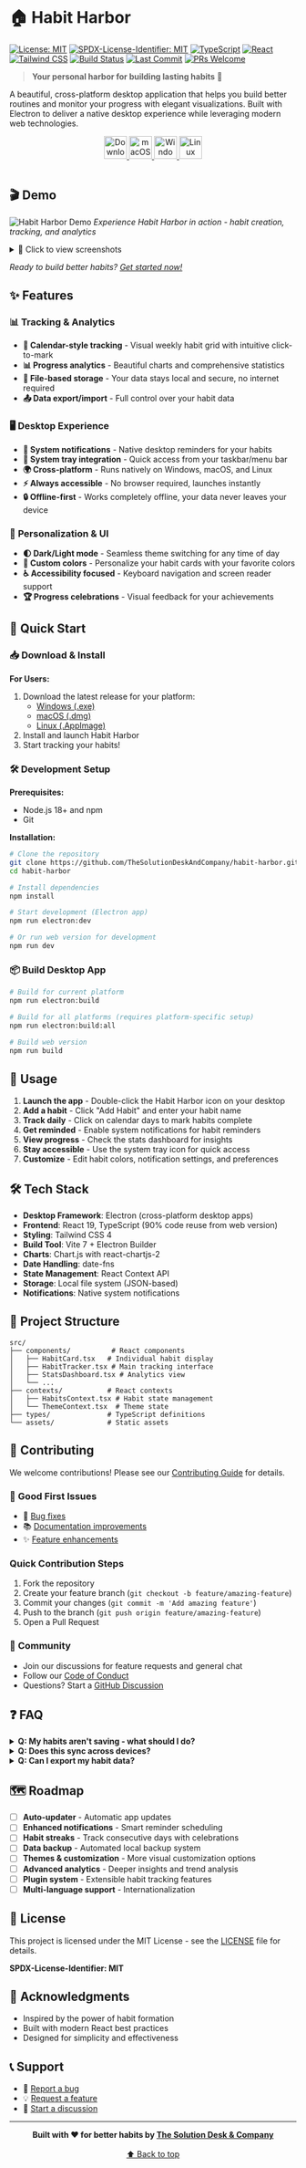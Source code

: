 # 🏠 Habit Harbor

[![License: MIT](https://img.shields.io/badge/License-MIT-yellow.svg)](https://opensource.org/licenses/MIT)
[![SPDX-License-Identifier: MIT](https://img.shields.io/badge/SPDX--License--Identifier-MIT-blue)](LICENSE)
[![TypeScript](https://img.shields.io/badge/TypeScript-007ACC?logo=typescript&logoColor=white)](https://www.typescriptlang.org/)
[![React](https://img.shields.io/badge/React-20232A?logo=react&logoColor=61DAFB)](https://reactjs.org/)
[![Tailwind CSS](https://img.shields.io/badge/Tailwind_CSS-38B2AC?logo=tailwind-css&logoColor=white)](https://tailwindcss.com/)
[![Build Status](https://img.shields.io/github/actions/workflow/status/TheSolutionDeskAndCompany/habit-harbor/ci.yml?branch=main)](https://github.com/TheSolutionDeskAndCompany/habit-harbor/actions)
[![Last Commit](https://img.shields.io/github/last-commit/TheSolutionDeskAndCompany/habit-harbor)](https://github.com/TheSolutionDeskAndCompany/habit-harbor/commits/main)
[![PRs Welcome](https://img.shields.io/badge/PRs-welcome-brightgreen.svg)](CONTRIBUTING.md)

> **Your personal harbor for building lasting habits** 🌊

A beautiful, cross-platform desktop application that helps you build better routines and monitor your progress with elegant visualizations. Built with Electron to deliver a native desktop experience while leveraging modern web technologies.

<div align="center">
  <a href="#" target="_blank">
    <img src="https://img.shields.io/badge/📥_Download-Get_App-blue?style=for-the-badge" alt="Download App" height="40">
  </a>
  <a href="#" target="_blank">
    <img src="https://img.shields.io/badge/🍎_macOS-Download-black?style=for-the-badge" alt="macOS Download" height="40">
  </a>
  <a href="#" target="_blank">
    <img src="https://img.shields.io/badge/🪟_Windows-Download-blue?style=for-the-badge" alt="Windows Download" height="40">
  </a>
  <a href="#" target="_blank">
    <img src="https://img.shields.io/badge/🐧_Linux-Download-orange?style=for-the-badge" alt="Linux Download" height="40">
  </a>
</div>

<br>

## 🎬 Demo

![Habit Harbor Demo](./docs/demo-placeholder.gif)
*Experience Habit Harbor in action - habit creation, tracking, and analytics*

<details>
<summary>📸 Click to view screenshots</summary>

![Habit Harbor Screenshot](./docs/screenshot-placeholder.png)
*Main dashboard with habit tracking grid and progress visualization*

</details>

*Ready to build better habits? [Get started now!](#-quick-start)*

## ✨ Features

### 📊 **Tracking & Analytics**
- **📅 Calendar-style tracking** - Visual weekly habit grid with intuitive click-to-mark
- **📊 Progress analytics** - Beautiful charts and comprehensive statistics
- **💾 File-based storage** - Your data stays local and secure, no internet required
- **📤 Data export/import** - Full control over your habit data

### 🖥️ **Desktop Experience**
- **🔔 System notifications** - Native desktop reminders for your habits
- **🎯 System tray integration** - Quick access from your taskbar/menu bar
- **🌍 Cross-platform** - Runs natively on Windows, macOS, and Linux
- **⚡ Always accessible** - No browser required, launches instantly
- **🔒 Offline-first** - Works completely offline, your data never leaves your device

### 🎨 **Personalization & UI**
- **🌓 Dark/Light mode** - Seamless theme switching for any time of day
- **🎨 Custom colors** - Personalize your habit cards with your favorite colors
- **♿ Accessibility focused** - Keyboard navigation and screen reader support
- **🏆 Progress celebrations** - Visual feedback for your achievements

## 🚀 Quick Start

### 📥 **Download & Install**

**For Users:**
1. Download the latest release for your platform:
   - [Windows (.exe)](https://github.com/TheSolutionDeskAndCompany/habit-harbor/releases)
   - [macOS (.dmg)](https://github.com/TheSolutionDeskAndCompany/habit-harbor/releases)
   - [Linux (.AppImage)](https://github.com/TheSolutionDeskAndCompany/habit-harbor/releases)
2. Install and launch Habit Harbor
3. Start tracking your habits!

### 🛠️ **Development Setup**

**Prerequisites:**
- Node.js 18+ and npm
- Git

**Installation:**
```bash
# Clone the repository
git clone https://github.com/TheSolutionDeskAndCompany/habit-harbor.git
cd habit-harbor

# Install dependencies
npm install

# Start development (Electron app)
npm run electron:dev

# Or run web version for development
npm run dev
```

### 📦 **Build Desktop App**

```bash
# Build for current platform
npm run electron:build

# Build for all platforms (requires platform-specific setup)
npm run electron:build:all

# Build web version
npm run build
```

## 📖 Usage

1. **Launch the app** - Double-click the Habit Harbor icon on your desktop
2. **Add a habit** - Click "Add Habit" and enter your habit name
3. **Track daily** - Click on calendar days to mark habits complete
4. **Get reminded** - Enable system notifications for habit reminders
5. **View progress** - Check the stats dashboard for insights
6. **Stay accessible** - Use the system tray icon for quick access
7. **Customize** - Edit habit colors, notification settings, and preferences

## 🛠️ Tech Stack

- **Desktop Framework**: Electron (cross-platform desktop apps)
- **Frontend**: React 19, TypeScript (90% code reuse from web version)
- **Styling**: Tailwind CSS 4
- **Build Tool**: Vite 7 + Electron Builder
- **Charts**: Chart.js with react-chartjs-2
- **Date Handling**: date-fns
- **State Management**: React Context API
- **Storage**: Local file system (JSON-based)
- **Notifications**: Native system notifications

## 📁 Project Structure

```
src/
├── components/          # React components
│   ├── HabitCard.tsx   # Individual habit display
│   ├── HabitTracker.tsx # Main tracking interface
│   ├── StatsDashboard.tsx # Analytics view
│   └── ...
├── contexts/           # React contexts
│   ├── HabitsContext.tsx # Habit state management
│   └── ThemeContext.tsx  # Theme state
├── types/              # TypeScript definitions
└── assets/             # Static assets
```

## 🤝 Contributing

We welcome contributions! Please see our [Contributing Guide](CONTRIBUTING.md) for details.

### 🚀 **Good First Issues**
- 🐛 [Bug fixes](https://github.com/TheSolutionDeskAndCompany/habit-harbor/labels/good%20first%20issue)
- 📚 [Documentation improvements](https://github.com/TheSolutionDeskAndCompany/habit-harbor/labels/documentation)
- ✨ [Feature enhancements](https://github.com/TheSolutionDeskAndCompany/habit-harbor/labels/enhancement)

### Quick Contribution Steps

1. Fork the repository
2. Create your feature branch (`git checkout -b feature/amazing-feature`)
3. Commit your changes (`git commit -m 'Add amazing feature'`)
4. Push to the branch (`git push origin feature/amazing-feature`)
5. Open a Pull Request

### 💬 **Community**
- Join our discussions for feature requests and general chat
- Follow our [Code of Conduct](CODE_OF_CONDUCT.md)
- Questions? Start a [GitHub Discussion](https://github.com/TheSolutionDeskAndCompany/habit-harbor/discussions)

## ❓ FAQ

<details>
<summary><strong>Q: My habits aren't saving - what should I do?</strong></summary>

A: Habit Harbor uses local browser storage. Make sure:
- You're not in incognito/private browsing mode
- Your browser allows local storage
- Try refreshing the page and check if data persists
- Clear browser cache if issues persist

</details>

<details>
<summary><strong>Q: Does this sync across devices?</strong></summary>

A: Habit Harbor is designed as an offline-first desktop application. Your data is stored locally on each device for privacy and reliability. You can export your data from one device and import it on another to transfer your habits.

</details>

<details>
<summary><strong>Q: Can I export my habit data?</strong></summary>

A: Yes! Use the export feature in Settings to download your habit data as JSON. You can also import this data to restore your habits.

</details>

## 🗺️ Roadmap

- [ ] **Auto-updater** - Automatic app updates
- [ ] **Enhanced notifications** - Smart reminder scheduling
- [ ] **Habit streaks** - Track consecutive days with celebrations
- [ ] **Data backup** - Automated local backup system
- [ ] **Themes & customization** - More visual customization options
- [ ] **Advanced analytics** - Deeper insights and trend analysis
- [ ] **Plugin system** - Extensible habit tracking features
- [ ] **Multi-language support** - Internationalization

## 📄 License

This project is licensed under the MIT License - see the [LICENSE](LICENSE) file for details.

**SPDX-License-Identifier: MIT**

## 🙏 Acknowledgments

- Inspired by the power of habit formation
- Built with modern React best practices
- Designed for simplicity and effectiveness

## 📞 Support

- 🐛 [Report a bug](https://github.com/TheSolutionDeskAndCompany/habit-harbor/issues)
- 💡 [Request a feature](https://github.com/TheSolutionDeskAndCompany/habit-harbor/issues)
- 💬 [Start a discussion](https://github.com/TheSolutionDeskAndCompany/habit-harbor/discussions)

---

<div align="center">
  <strong>Built with ❤️ for better habits by <a href="https://github.com/TheSolutionDeskAndCompany">The Solution Desk & Company</a></strong>
  <br><br>
  <a href="#-habit-harbor">⬆️ Back to top</a>
</div>
